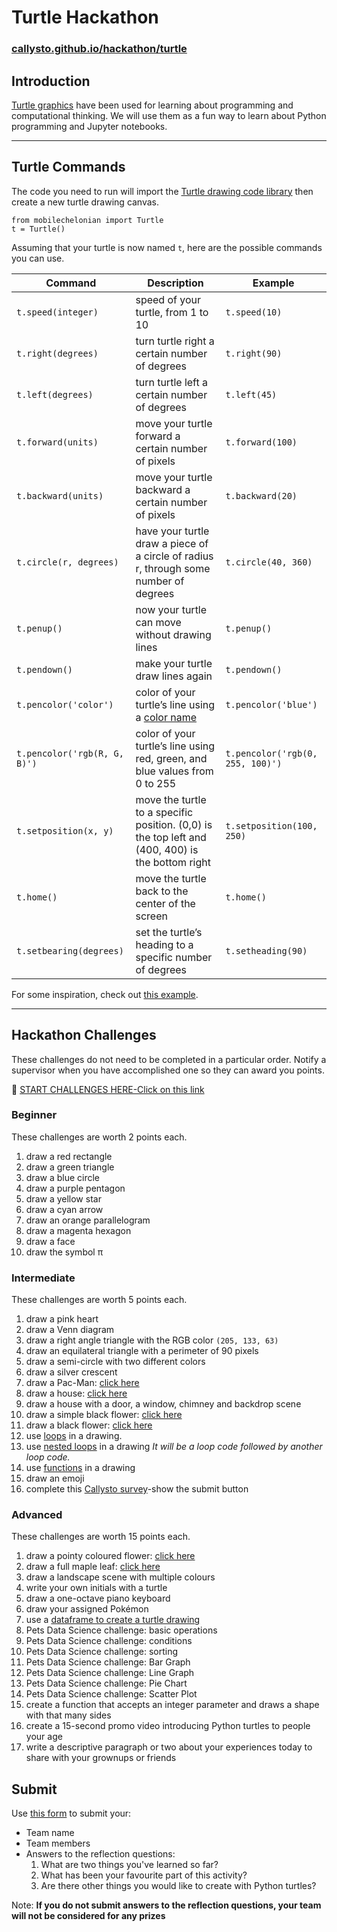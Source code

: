 # Turtle Hackathon

### [callysto.github.io/hackathon/turtle](https://callysto.github.io/hackathon/turtle/)

## Introduction

[Turtle graphics](https://en.wikipedia.org/wiki/Turtle_graphics) have been used for learning about programming and computational thinking. We will use them as a fun way to learn about Python programming and Jupyter notebooks.

---

## Turtle Commands

The code you need to run will import the [Turtle drawing code library](https://github.com/takluyver/mobilechelonian) then create a new turtle drawing canvas.

```
from mobilechelonian import Turtle
t = Turtle()
```

Assuming that your turtle is now named `t`, here are the possible commands you can use.

|Command|Description|Example|
|-|-|-|
|`t.speed(integer)`|speed of your turtle, from 1 to 10|`t.speed(10)`|
|`t.right(degrees)`|turn turtle right a certain number of degrees|`t.right(90)`|
|`t.left(degrees)`|turn turtle left a certain number of degrees|`t.left(45)`|
|`t.forward(units)`|move your turtle forward a certain number of pixels|`t.forward(100)`|
|`t.backward(units)`|move your turtle backward a certain number of pixels|`t.backward(20)`|
|`t.circle(r, degrees)`|have your turtle draw a piece of a circle of radius r, through some number of degrees|`t.circle(40, 360)`|
|`t.penup()`|now your turtle can move without drawing lines|`t.penup()`|
|`t.pendown()`|make your turtle draw lines again|`t.pendown()`|
|`t.pencolor('color')`|color of your turtle’s line using a [color name](https://www.w3schools.com/colors/colors_names.asp)|`t.pencolor('blue')`|
|`t.pencolor('rgb(R, G, B)')`|color of your turtle’s line using red, green, and blue values from 0 to 255|`t.pencolor('rgb(0, 255, 100)')`|
|`t.setposition(x, y)`|move the turtle to a specific position. (0,0) is the top left and (400, 400) is the bottom right|`t.setposition(100, 250)`|
|`t.home()`|move the turtle back to the center of the screen|`t.home()`|
|`t.setbearing(degrees)`|set the turtle’s heading to a specific number of degrees|`t.setheading(90)`|

For some inspiration, check out [this example](https://github.com/callysto/TMTeachingTurtles/blob/jupyter-turtles-art-contest/turtles-cool-art-demo.ipynb).

---

## Hackathon Challenges

These challenges do not need to be completed in a particular order. Notify a supervisor when you have accomplished one so they can award you points.


🏁 [START CHALLENGES HERE-Click on this link](https://2i2c.callysto.ca/hub/user-redirect/git-pull?repo=https%3A%2F%2Fgithub.com%2Fcallysto%2Fhackathon&branch=master&subPath=HackathonNotebooks/Turtles/turtle.ipynb&depth=1)

### Beginner

These challenges are worth 2 points each.

1. draw a red rectangle
1. draw a green triangle
1. draw a blue circle
1. draw a purple pentagon
1. draw a yellow star
1. draw a cyan arrow
1. draw an orange parallelogram
1. draw a magenta hexagon
1. draw a face
1. draw the symbol π

### Intermediate

These challenges are worth 5 points each.

1. draw a pink heart
1. draw a Venn diagram
1. draw a right angle triangle with the RGB color `(205, 133, 63)`
1. draw an equilateral triangle with a perimeter of 90 pixels
1. draw a semi-circle with two different colors
1. draw a silver crescent
1. draw a Pac-Man: [click here](https://en.wikipedia.org/wiki/Pac-Man)
1. draw a house: [click here](https://raw.githubusercontent.com/callysto/hackathon/master/HackathonNotebooks/Turtles/images/turtle-house.png)
1. draw a house with a door, a window, chimney and backdrop scene 
1. draw a simple black flower: [click here](https://raw.githubusercontent.com/callysto/hackathon/master/HackathonNotebooks/Turtles/images/turtle-simple-black-flower.png)
1. draw a black flower: [click here](https://raw.githubusercontent.com/callysto/hackathon/master/HackathonNotebooks/Turtles/images/turtle-black-flower.png)
1. use [loops](https://www.w3schools.com/python/python_for_loops.asp) in a drawing. 
1. use [nested loops](https://www.w3schools.com/python/gloss_python_for_nested.asp) in a drawing     *It will be a loop code followed by another loop code.*
1. use [functions](https://www.w3schools.com/python/python_functions.asp) in a drawing
1. draw an emoji
1. complete this [Callysto survey](https://docs.google.com/forms/d/e/1FAIpQLSd0Ih8x_dHS1FDfw4WYwcZAirwagfkbqoB9_WO1XoV5WqAi3Q/viewform)-show the submit button 
  

### Advanced

These challenges are worth 15 points each.

1. draw a pointy coloured flower: [click here](https://raw.githubusercontent.com/callysto/hackathon/master/HackathonNotebooks/Turtles/images/turtle-pointy-flower.png)
1. draw a full maple leaf: [click here](https://github.com/callysto/TMTeachingTurtles/blob/jupyter-turtles-art-contest/turtles-cool-art-demo.ipynb)
1. draw a landscape scene with multiple colours
1. write your own initials with a turtle
1. draw a one-octave piano keyboard
1. draw your assigned Pokémon
1. use a [dataframe to create a turtle drawing](https://github.com/callysto/TMTeachingTurtles/blob/master/TMDataTurtles/turtles-and-data-student.ipynb)
1. Pets Data Science challenge: basic operations
1. Pets Data Science challenge: conditions
1. Pets Data Science challenge: sorting
1. Pets Data Science challenge: Bar Graph
1. Pets Data Science challenge: Line Graph
1. Pets Data Science challenge: Pie Chart
1. Pets Data Science challenge: Scatter Plot
1. create a function that accepts an integer parameter and draws a shape with that many sides
1. create a 15-second promo video introducing Python turtles to people your age
1. write a descriptive paragraph or two about your experiences today to share with your grownups or friends



## Submit

Use [this form](https://forms.gle/fUwREoMutHLWdwb47) to submit your:

* Team name
* Team members
* Answers to the reflection questions:
    1. What are two things you've learned so far?
    1. What has been your favourite part of this activity?
    1. Are there other things you would like to create with Python turtles?
    
Note: **If you do not submit answers to the reflection questions, your team will not be considered for any prizes**
